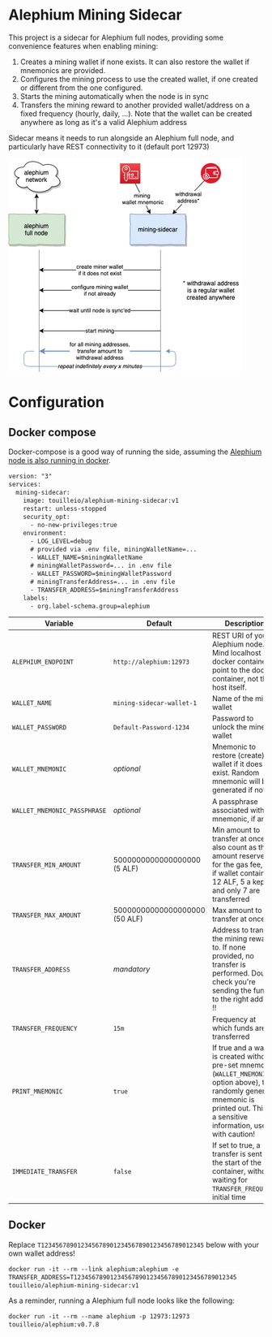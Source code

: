 Alephium Mining Sidecar
====

This project is a sidecar for Alephium full nodes, providing some convenience features
when enabling mining:

1. Creates a mining wallet if none exists. 
   It can also restore the wallet if mnemonics are provided.
2. Configures the mining process to use the created wallet, 
   if one created or different from the one configured.
3. Starts the mining automatically when the node is in sync
4. Transfers the mining reward to another provided wallet/address
   on a fixed frequency (hourly, daily, ...). Note that the wallet
   can be created anywhere as long as it's a valid Alephium address

Sidecar means it needs to run alongside an Alephium full node,
and particularly have REST connectivity to it (default port 12973)

![mining-sidecar](alephium-mining.png)

# Configuration

## Docker compose

Docker-compose is a good way of running the side, assuming the
[Alephium node is also running in docker](https://touille.io/posts/how-to-run-alephium-full-node/).

```
version: "3"
services:
  mining-sidecar:
    image: touilleio/alephium-mining-sidecar:v1
    restart: unless-stopped
    security_opt:
      - no-new-privileges:true
    environment:
      - LOG_LEVEL=debug
      # provided via .env file, miningWalletName=...
      - WALLET_NAME=$miningWalletName 
      # miningWalletPassword=... in .env file
      - WALLET_PASSWORD=$miningWalletPassword
      # miningTransferAddress=... in .env file
      - TRANSFER_ADDRESS=$miningTransferAddress
    labels:
      - org.label-schema.group=alephium
```

| Variable | Default | Description |
|----------|---------|-------------|
| `ALEPHIUM_ENDPOINT` | `http://alephium:12973` | REST URI of your Alephium node. Mind localhost in a docker container point to the docker container, not the host itself. |
| `WALLET_NAME` | `mining-sidecar-wallet-1` | Name of the miner wallet |
| `WALLET_PASSWORD` | `Default-Password-1234` | Password to unlock the miner wallet |
| `WALLET_MNEMONIC` | _optional_ | Mnemonic to restore (create) the wallet if it does not exist. Random mnemonic will be generated if not set |
| `WALLET_MNEMONIC_PASSPHRASE` | _optional_ | A passphrase associated with the mnemonic, if any |
| `TRANSFER_MIN_AMOUNT` | 5000000000000000000 (5 ALF) | Min amount to transfer at once. It also count as the amount reserved for the gas fee, i.e. if wallet contains 12 ALF, 5 a kept and only 7 are transferred |
| `TRANSFER_MAX_AMOUNT` | 50000000000000000000 (50 ALF) | Max amount to transfer at once. |
| `TRANSFER_ADDRESS` | _mandatory_ | Address to transfer the mining rewards to. If none provided, no transfer is performed. Double check you're sending the funds to the right address !! |
| `TRANSFER_FREQUENCY` | `15m` | Frequency at which funds are transferred |
| `PRINT_MNEMONIC` | `true` | If true and a wallet is created without pre-set mnemonic (`WALLET_MNEMONIC` option above), the randomly generate mnemonic is printed out. This is a sensitive information, use it with caution! |
| `IMMEDIATE_TRANSFER` | `false` | If set to true, a transfer is sent at the start of the container, without waiting for `TRANSFER_FREQUENCY` initial time |

## Docker

Replace `T123456789012345678901234567890123456789012345` below with your own wallet address!

```
docker run -it --rm --link alephium:alephium -e TRANSFER_ADDRESS=T123456789012345678901234567890123456789012345 touilleio/alephium-mining-sidecar:v1
```

As a reminder, running a Alephium full node looks like the following:

```
docker run -it --rm --name alephium -p 12973:12973 touilleio/alephium:v0.7.8
```
